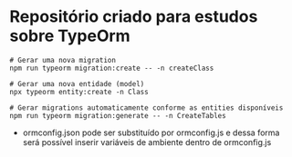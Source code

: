 # Repositório criado para estudos sobre TypeOrm

```shell
# Gerar uma nova migration
npm run typeorm migration:create -- -n createClass

# Gerar uma nova entidade (model)
npx typeorm entity:create -n Class

# Gerar migrations automaticamente conforme as entities disponíveis
npm run typeorm migration:generate -- -n CreateTables
```

* ormconfig.json pode ser substituído por ormconfig.js e dessa forma será possível inserir variáveis de ambiente dentro de ormconfig.js
